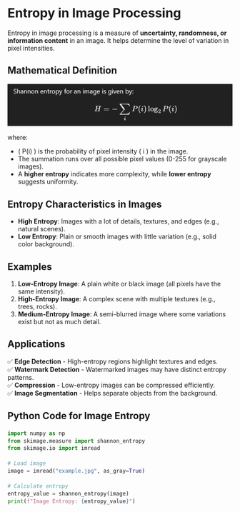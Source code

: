 # **Entropy in Image Processing**

Entropy in image processing is a measure of **uncertainty, randomness, or information content** in an image. It helps determine the level of variation in pixel intensities.

## **Mathematical Definition**

![alt text](image.png)

where:

- \( P(i) \) is the probability of pixel intensity \( i \) in the image.
- The summation runs over all possible pixel values (0-255 for grayscale images).
- A **higher entropy** indicates more complexity, while **lower entropy** suggests uniformity.

## **Entropy Characteristics in Images**

- **High Entropy**: Images with a lot of details, textures, and edges (e.g., natural scenes).
- **Low Entropy**: Plain or smooth images with little variation (e.g., solid color background).

## **Examples**

1. **Low-Entropy Image**: A plain white or black image (all pixels have the same intensity).
2. **High-Entropy Image**: A complex scene with multiple textures (e.g., trees, rocks).
3. **Medium-Entropy Image**: A semi-blurred image where some variations exist but not as much detail.

## **Applications**

✅ **Edge Detection** - High-entropy regions highlight textures and edges.  
✅ **Watermark Detection** - Watermarked images may have distinct entropy patterns.  
✅ **Compression** - Low-entropy images can be compressed efficiently.  
✅ **Image Segmentation** - Helps separate objects from the background.

## **Python Code for Image Entropy**

```python
import numpy as np
from skimage.measure import shannon_entropy
from skimage.io import imread

# Load image
image = imread("example.jpg", as_gray=True)

# Calculate entropy
entropy_value = shannon_entropy(image)
print(f"Image Entropy: {entropy_value}")
```
